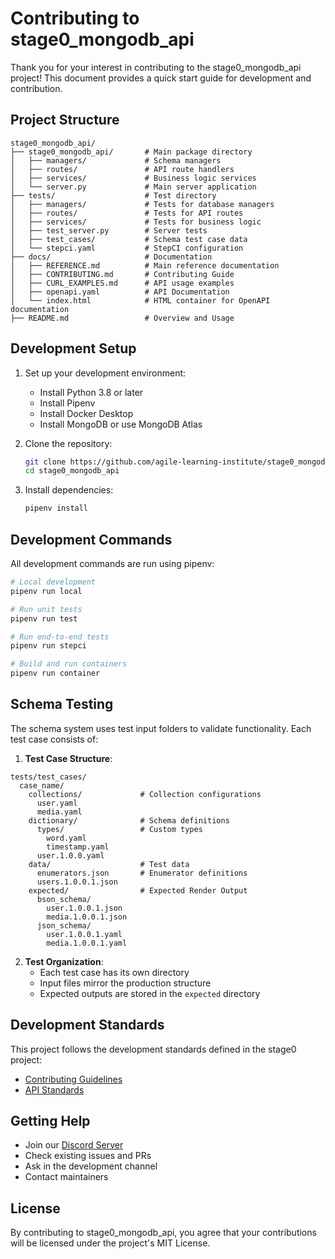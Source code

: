 # Contributing to stage0_mongodb_api

Thank you for your interest in contributing to the stage0_mongodb_api project! This document provides a quick start guide for development and contribution.

## Project Structure

```
stage0_mongodb_api/
├── stage0_mongodb_api/       # Main package directory
│   ├── managers/             # Schema managers
│   ├── routes/               # API route handlers
│   ├── services/             # Business logic services
│   └── server.py             # Main server application
├── tests/                    # Test directory
│   ├── managers/             # Tests for database managers
│   ├── routes/               # Tests for API routes
│   ├── services/             # Tests for business logic
│   ├── test_server.py        # Server tests
│   ├── test_cases/           # Schema test case data
│   └── stepci.yaml           # StepCI configuration
├── docs/                     # Documentation
│   ├── REFERENCE.md          # Main reference documentation
│   ├── CONTRIBUTING.md       # Contributing Guide
│   ├── CURL_EXAMPLES.md      # API usage examples
│   ├── openapi.yaml          # API Documentation
│   └── index.html            # HTML container for OpenAPI documentation
├── README.md                 # Overview and Usage
```

## Development Setup

1. Set up your development environment:
   - Install Python 3.8 or later
   - Install Pipenv
   - Install Docker Desktop
   - Install MongoDB or use MongoDB Atlas

2. Clone the repository:
   ```bash
   git clone https://github.com/agile-learning-institute/stage0_mongodb_api.git
   cd stage0_mongodb_api
   ```

3. Install dependencies:
   ```bash
   pipenv install
   ```

## Development Commands

All development commands are run using pipenv:

```bash
# Local development
pipenv run local

# Run unit tests
pipenv run test

# Run end-to-end tests
pipenv run stepci

# Build and run containers
pipenv run container
```

## Schema Testing

The schema system uses test input folders to validate functionality. Each test case consists of:

1. **Test Case Structure**:
```
tests/test_cases/
  case_name/
    collections/             # Collection configurations
      user.yaml              
      media.yaml             
    dictionary/              # Schema definitions
      types/                 # Custom types
        word.yaml
        timestamp.yaml
      user.1.0.0.yaml        
    data/                    # Test data
      enumerators.json       # Enumerator definitions
      users.1.0.0.1.json     
    expected/                # Expected Render Output
      bson_schema/
        user.1.0.0.1.json    
        media.1.0.0.1.json   
      json_schema/
        user.1.0.0.1.yaml    
        media.1.0.0.1.yaml   
```

2. **Test Organization**:
   - Each test case has its own directory
   - Input files mirror the production structure
   - Expected outputs are stored in the `expected` directory

## Development Standards

This project follows the development standards defined in the stage0 project:

- [Contributing Guidelines](https://github.com/agile-learning-institute/stage0/blob/main/developer_edition/docs/contributing.md)
- [API Standards](https://github.com/agile-learning-institute/stage0/blob/main/developer_edition/docs/api-standards.md)

## Getting Help

- Join our [Discord Server](https://discord.gg/agile-learning-institute)
- Check existing issues and PRs
- Ask in the development channel
- Contact maintainers

## License

By contributing to stage0_mongodb_api, you agree that your contributions will be licensed under the project's MIT License. 